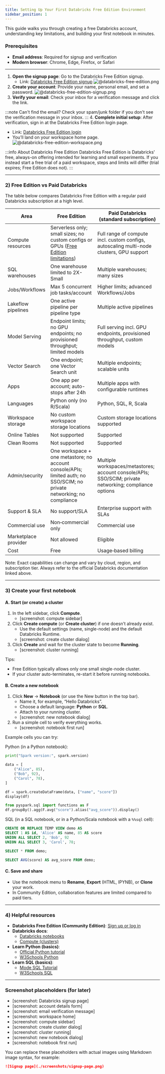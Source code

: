 ```yaml
---
title: Setting Up Your First Databricks Free Edition Environment
sidebar_position: 1
---
```


This guide walks you through creating a free Databricks account, understanding key limitations, and building your first notebook in minutes.

### Prerequisites
- **Email address**: Required for signup and verification
- **Modern browser**: Chrome, Edge, Firefox, or Safari

---

1. **Open the signup page**: Go to the Databricks Free Edition signup.
   - Link: [Databricks Free Edition signup](https://www.databricks.com/learn/free-edition)
   ![@databricks-free-edition.png](/img/databricks-free-edition.png)
2. **Create your account**: Provide your name, personal email, and set a password.
   ![@databricks-free-edition-signup.png](/img/databricks-free-edition-signup.png)
3. **Verify your email**: Check your inbox for a verification message and click the link.

:::note Can't find the email?
Check your spam/junk folder if you don't see the verification message in your inbox.
:::
4. **Complete initial setup**: After verification, sign in at the Databricks Free Edition login page.
   - Link: [Databricks Free Edition login](https://www.databricks.com/learn/free-edition)
   - You’ll land on your workspace home page.
   ![@databricks-free-edition-workspace.png](/img/databricks-free-edition-workspace.png)

:::info About Databricks Free Edition
Databricks Free Edition is Databricks' free, always-on offering intended for learning and small experiments. If you instead start a free trial of a paid workspace, steps and limits will differ (trial expires; Free Edition does not).
:::

---

### 2) Free Edition vs Paid Databricks

The table below compares Databricks Free Edition with a regular paid Databricks subscription at a high level.

| Area | Free Edition | Paid Databricks (standard subscription) |
| --- | --- | --- |
| Compute resources | Serverless only; small sizes; no custom configs or GPUs ([Free Edition limitations](https://docs.databricks.com/aws/getting-started/community-edition-limitations)) | Full range of compute incl. custom configs, autoscaling multi-node clusters, GPU support |
| SQL warehouses | One warehouse limited to 2X-Small  | Multiple warehouses; many sizes |
| Jobs/Workflows | Max 5 concurrent job tasks/account  | Higher limits; advanced Workflows/Jobs |
| Lakeflow pipelines | One active pipeline per pipeline type  | Multiple active pipelines |
| Model Serving | Endpoint limits; no GPU endpoints; no provisioned throughput; limited models  | Full serving incl. GPU endpoints, provisioned throughput, custom models |
| Vector Search | One endpoint; one Vector Search unit  | Multiple endpoints; scalable units |
| Apps | One app per account; auto-stops after 24h  | Multiple apps with configurable runtimes |
| Languages | Python only (no R/Scala)  | Python, SQL, R, Scala |
| Workspace storage | No custom workspace storage locations  | Custom storage locations supported |
| Online Tables | Not supported  | Supported |
| Clean Rooms | Not supported  | Supported |
| Admin/security | One workspace + one metastore; no account console/APIs; limited auth; no SSO/SCIM; no private networking; no compliance  | Multiple workspaces/metastores; account console/APIs; SSO/SCIM; private networking; compliance options |
| Support & SLA | No support/SLA  | Enterprise support with SLAs |
| Commercial use | Non‑commercial only  | Commercial use |
| Marketplace provider | Not allowed  | Eligible |
| Cost | Free | Usage‑based billing |

Note: Exact capabilities can change and vary by cloud, region, and subscription tier. Always refer to the official Databricks documentation linked above.

---

### 3) Create your first notebook

#### A. Start (or create) a cluster
1. In the left sidebar, click **Compute**.
   - [screenshot: compute sidebar]
2. Click **Create compute** (or **Create cluster**) if one doesn’t already exist.
   - Use the default settings (name, single-node) and the default Databricks Runtime.
   - [screenshot: create cluster dialog]
3. Click **Create** and wait for the cluster state to become **Running**.
   - [screenshot: cluster running]

Tips:
- Free Edition typically allows only one small single-node cluster.
- If your cluster auto-terminates, re-start it before running notebooks.

#### B. Create a new notebook
1. Click **New** → **Notebook** (or use the New button in the top bar).
   - Name it, for example, “Hello Databricks”.
   - Choose a default language: **Python** or **SQL**.
   - Attach to your running cluster.
   - [screenshot: new notebook dialog]
2. Run a simple cell to verify everything works.
   - [screenshot: notebook first run]

Example cells you can try:

Python (in a Python notebook):
```python
print("Spark version:", spark.version)

data = [
    ("Alice", 85),
    ("Bob", 92),
    ("Carol", 78),
]

df = spark.createDataFrame(data, ["name", "score"])
display(df)

from pyspark.sql import functions as F
df.groupBy().agg(F.avg("score").alias("avg_score")).display()
```

SQL (in a SQL notebook, or in a Python/Scala notebook with a `%%sql` cell):
```sql
CREATE OR REPLACE TEMP VIEW demo AS
SELECT 1 AS id, 'Alice' AS name, 85 AS score
UNION ALL SELECT 2, 'Bob', 92
UNION ALL SELECT 3, 'Carol', 78;

SELECT * FROM demo;

SELECT AVG(score) AS avg_score FROM demo;
```

#### C. Save and share
- Use the notebook menu to **Rename**, **Export** (HTML, IPYNB), or **Clone** your work.
- In Community Edition, collaboration features are limited compared to paid tiers.

---

### 4) Helpful resources
- **Databricks Free Edition (Community Edition)**: [Sign up or log in](https://community.cloud.databricks.com/)
- **Databricks docs**:
  - [Databricks notebooks](https://docs.databricks.com/en/notebooks/index.html)
  - [Compute (clusters)](https://docs.databricks.com/en/compute/index.html)
- **Learn Python (basics)**:
  - [Official Python tutorial](https://docs.python.org/3/tutorial/)
  - [W3Schools Python](https://www.w3schools.com/python/)
- **Learn SQL (basics)**:
  - [Mode SQL Tutorial](https://mode.com/sql-tutorial/)
  - [W3Schools SQL](https://www.w3schools.com/sql/)

---

### Screenshot placeholders (for later)
- [screenshot: Databricks signup page]
- [screenshot: account details form]
- [screenshot: email verification message]
- [screenshot: workspace home]
- [screenshot: compute sidebar]
- [screenshot: create cluster dialog]
- [screenshot: cluster running]
- [screenshot: new notebook dialog]
- [screenshot: notebook first run]

You can replace these placeholders with actual images using Markdown image syntax, for example:

```markdown
![Signup page](./screenshots/signup-page.png)
```


